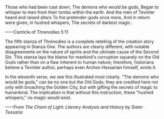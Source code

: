 Those who had been cast down,
The demons who would be gods,
Began to whisper to men from their tombs within the earth.
And the men of Tevinter heard and raised altars
To the pretender-gods once more,
And in return were given, in hushed whispers,
The secrets of darkest magic.

——Canticle of Threnodies 5:11

The fifth stanza of Threnodies is a complete retelling of the creation story appearing in Stanza One. The authors are clearly different, with notable disagreements on the nature of spirits and the ultimate cause of the Second Sin. This stanza lays the blame for mankind's corruption squarely on the Old Gods rather than on a flaw inherent to human nature; therefore, historians believe a Tevinter author, perhaps even Archon Hessarian himself, wrote it.

In the eleventh verse, we see this illustrated most clearly. "The demons who would be gods," can be no one but the Old Gods; they are credited here not only with broaching the Golden City, but with gifting the secrets of magic to humankind. The implication is that without this instruction, these "hushed whispers," no magic would exist.

——From <i> The Chant of Light: Literary Analysis and History by Sister Tessaria </i>